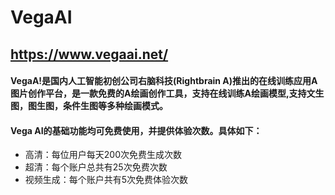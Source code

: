 # VegaAI
## https://www.vegaai.net/
#### VegaA!是国内人工智能初创公司右脑科技(Rightbrain A)推出的在线训练应用A图片创作平台，是一款免费的A绘画创作工具，支持在线训练A绘画模型,支持文生图，图生图，条件生图等多种绘画模式。
#### Vega AI的基础功能均可免费使用，并提供体验次数。具体如下：
- 高清：每位用户每天200次免费生成次数
- 超清：每个账户总共有25次免费次数
- 视频生成：每个账户共有5次免费体验次数
